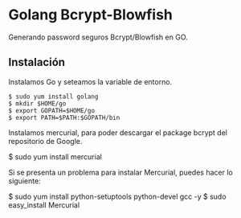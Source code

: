 # Golang Bcrypt-Blowfish

Generando password seguros Bcrypt/Blowfish en GO.

## Instalación

Instalamos Go y seteamos la variable de entorno.

	$ sudo yum install golang
	$ mkdir $HOME/go
	$ export GOPATH=$HOME/go
	$ export PATH=$PATH:$GOPATH/bin
  
Instalamos mercurial, para poder descargar el package bcrypt del repositorio de Google.

  $ sudo yum install mercurial

Si se presenta un problema para instalar Mercurial, puedes hacer lo siguiente:

  $ sudo yum install python-setuptools python-devel gcc -y
  $ sudo easy_install Mercurial
